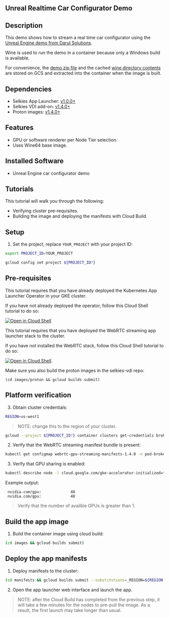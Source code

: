 ## Unreal Realtime Car Configurator Demo

## Description

This demo shows how to stream a real time car configurator using the [Unreal Engine demo from Darul Solutions](https://darulsolutions.com/Downloads/Interactive-Realtime-Car-Configurator). 

Wine is used to run the demo in a container because only a Windows build is available.

For convenience, the [demo zip file](https://storage.googleapis.com/cloud-solutions-images-vdi/unreal-car-config/CarconfiguratorV2.2.zip) and the cached [wine directory contents](https://storage.googleapis.com/cloud-solutions-images-vdi/unreal-car-config/wine-dir.tar.gz) are stored on GCS and extracted into the container when the image is built. 

## Dependencies

- Selkies App Launcher: [v1.0.0+](https://github.com/selkies-project/selkies/tree/v1.0.0)
- Selkies VDI add-on: [v1.4.0+](https://github.com/selkies-project/selkies-vdi/tree/v1.4.0)
- Proton images: [v1.4.0+](https://github.com/selkies-project/selkies-vdi/tree/v1.4.0/images/proton)

## Features

- GPU or software renderer per Node Tier selection.
- Uses Wine64 base image.

## Installed Software

- Unreal Engine car configurator demo

## Tutorials

This tutorial will walk you through the following:

- Verifying cluster pre-requisites.
- Building the image and deploying the manifests with Cloud Build.

## Setup

1. Set the project, replace `YOUR_PROJECT` with your project ID:

```bash
export PROJECT_ID=YOUR_PROJECT
```

```bash
gcloud config set project ${PROJECT_ID?}
```

## Pre-requisites

This tutorial requires that you have already deployed the Kubernetes App Launcher Operator in your GKE cluster.

If you have not already deployed the operator, follow this Cloud Shell tutorial to do so:

[![Open in Cloud Shell](https://gstatic.com/cloudssh/images/open-btn.svg)](https://ssh.cloud.google.com/cloudshell/editor?cloudshell_git_repo=https://github.com/selkies-project/selkies&cloudshell_git_branch=master&cloudshell_tutorial=setup/README.md)

This tutorial requires that you have deployed the WebRTC streaming app launcher stack to the cluster.

If you have not installed the WebRTC stack, follow this Cloud Shell tutorial to do so:

[![Open in Cloud Shell](https://gstatic.com/cloudssh/images/open-btn.svg)](https://ssh.cloud.google.com/cloudshell/editor?cloudshell_git_repo=https://github.com/selkies-project/selkies-vdi&cloudshell_git_branch=master&&cloudshell_tutorial=tutorials/gke/00_Setup.md).

Make sure you also build the proton images in the selkies-vdi repo:

```
(cd images/proton && gcloud builds submit)
```

## Platform verification

3. Obtain cluster credentials:

```bash
REGION=us-west1
```

> NOTE: change this to the region of your cluster.

```bash
gcloud --project ${PROJECT_ID?} container clusters get-credentials broker-${REGION?} --region ${REGION?}
```

2. Verify that the WebRTC streaming manifest bundle is present:

```bash
kubectl get configmap webrtc-gpu-streaming-manifests-1.4.0 -n pod-broker-system
```

3. Verify that GPU sharing is enabled:

```bash
kubectl describe node -l cloud.google.com/gke-accelerator-initialized=true | grep nvidia.com/gpu
```

Example output:

```
 nvidia.com/gpu:             48
 nvidia.com/gpu:             48
```

> Verify that the number of availble GPUs is greater than 1.

## Build the app image

1. Build the container image using cloud build:

```bash
(cd images && gcloud builds submit)
```

## Deploy the app manifests

1. Deploy manifests to the cluster:

```bash
(cd manifests && gcloud builds submit --substitutions=_REGION=${REGION?})
```

2. Open the app launcher web interface and launch the app.

> NOTE: after the Cloud Build has completed from the previous step, it will take a few minutes for the nodes to pre-pull the image. As a result, the first launch may take longer than usual.
